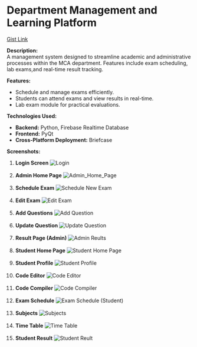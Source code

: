 # Department Management and Learning Platform

[Gist Link](https://gist.github.com/vyshnav20/6c5145dba9427bbeb4a1b6292efa337a)

**Description:**  
A management system designed to streamline academic and administrative processes within the MCA department. Features include exam scheduling, lab exams,and real-time result tracking.

**Features:**  
- Schedule and manage exams efficiently.
- Students can attend exams and view results in real-time.
- Lab exam module for practical evaluations.

**Technologies Used:**  
- **Backend:** Python, Firebase Realtime Database
- **Frontend:** PyQt
- **Cross-Platform Deployment:** Briefcase


**Screenshots:**
1. **Login Screen**  ![Login](./lab/images/Login.png)<br><br>
2. **Admin Home Page** ![Admin_Home_Page](https://gist.github.com/user-attachments/assets/03801470-a347-48b5-bdbd-dc33898a535f)<br><br>
3. **Schedule Exam** ![Schedule New Exam](https://gist.github.com/user-attachments/assets/e3861a2c-81b6-4fcb-b0ba-2e2247a6f26a)<br><br>
4. **Edit Exam** ![Edit Exam](https://gist.github.com/user-attachments/assets/84e259cb-871f-4feb-924d-ebef0ef5c9a3)<br><br>
5. **Add Questions** ![Add Question](https://gist.github.com/user-attachments/assets/09beb306-a336-4c28-acfc-ca0b7a972592)<br><br>
6. **Update Question** ![Update Question](https://gist.github.com/user-attachments/assets/855cf1eb-61f0-4761-89e3-6fbbf0740f23)<br><br>
7. **Result Page (Admin)** ![Admin Reults](https://gist.github.com/user-attachments/assets/e8a70e5f-09e7-4b69-af16-1b17674a58ed)<br><br>
8. **Student Home Page** ![Student Home Page](https://gist.github.com/user-attachments/assets/1954aea6-96bc-47ab-b0c0-a9105004ba85)<br><br>
9. **Student Profile** ![Student Profile](https://gist.github.com/user-attachments/assets/e5714f73-4059-4b08-a53a-3693b738674b)<br><br>
10. **Code Editor** ![Code Editor](https://gist.github.com/user-attachments/assets/e45a6886-8bbb-4080-97df-fe7568c7e9fa)<br><br>
11. **Code Compiler** ![Code Compiler](https://gist.github.com/user-attachments/assets/922d02ad-ff73-4deb-9877-7242d8d63eda)<br><br>
12. **Exam Schedule** ![Exam Schedule (Student)](https://gist.github.com/user-attachments/assets/fe82a207-0f14-4cd9-a66b-770c1294f792)<br><br>
13. **Subjects** ![Subjects](https://gist.github.com/user-attachments/assets/12c19451-0c17-4fbc-b762-f9cd872ab86a)<br><br>
14. **Time Table** ![Time Table](https://gist.github.com/user-attachments/assets/768fff24-6002-4698-b4d8-873dea11b948)<br><br>
15. **Student Result** ![Student Reult](https://gist.github.com/user-attachments/assets/6c837a57-fc54-48d9-bc05-c92315f07487)
